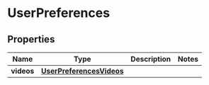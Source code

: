 

# UserPreferences


## Properties

| Name | Type | Description | Notes |
|------------ | ------------- | ------------- | -------------|
|**videos** | [**UserPreferencesVideos**](UserPreferencesVideos.md) |  |  |



